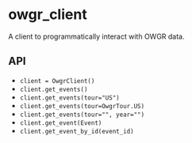 # owgr_client

A client to programmatically interact with OWGR data.

## API

* `client = OwgrClient()`
* `client.get_events()`
* `client.get_events(tour="US")`
* `client.get_events(tour=OwgrTour.US)`
* `client.get_events(tour="", year="")`
* `client.get_event(Event)`
* `client.get_event_by_id(event_id)`

